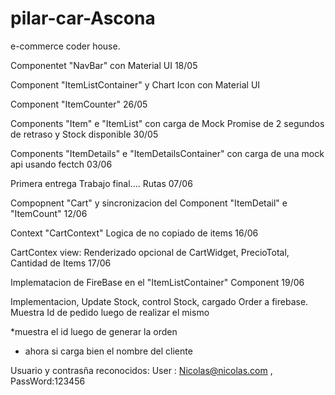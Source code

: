 # pilar-car-Ascona
e-commerce coder house.

Componentet "NavBar" con Material UI 18/05


Component "ItemListContainer" y Chart Icon con Material UI

Component "ItemCounter" 26/05

Components "Item" e "ItemList" con carga de Mock Promise de 2 segundos de retraso y Stock disponible   30/05

Components "ItemDetails" e "ItemDetailsContainer" con carga de una mock api usando fectch   03/06 

Primera entrega Trabajo final....  Rutas 07/06 

Compopnent "Cart" y sincronizacion del Component "ItemDetail" e "ItemCount"  12/06

Context "CartContext" Logica de no copiado de items  16/06

CartContex view: Renderizado opcional de CartWidget, PrecioTotal, Cantidad de Items  17/06 

Implematacion de FireBase en el "ItemListContainer" Component 19/06

Implementacion, Update Stock, control Stock, cargado Order a firebase. Muestra Id de pedido luego de realizar el mismo  

*muestra el id luego de generar la orden
* ahora si carga bien el nombre del cliente

Usuario y contrasña reconocidos: User : Nicolas@nicolas.com  , PassWord:123456
